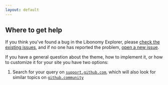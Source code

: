 ```yaml
---
layout: default
---
```


## Where to get help

If you think you've found a bug in the Libonomy Explorer, please [check the existing issues](https://github.com), and if no one has reported the problem, [open a new issue](https://github.com).

If you have a general question about the theme, how to implement it, or how to customize it for your site you have two options:

1. Search for your query on [`support.github.com`](https://support.github.com), which will also look for similar topics on [`github.community`](https://github.community)
